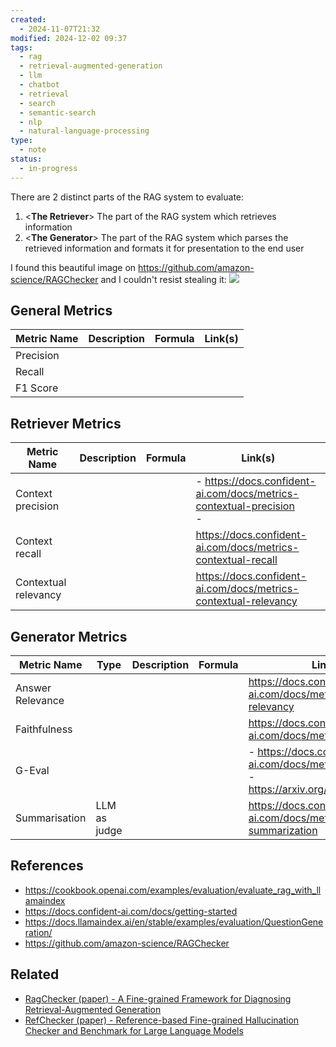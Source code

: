 ```yaml
---
created:
  - 2024-11-07T21:32
modified: 2024-12-02 09:37
tags:
  - rag
  - retrieval-augmented-generation
  - llm
  - chatbot
  - retrieval
  - search
  - semantic-search
  - nlp
  - natural-language-processing
type:
  - note
status:
  - in-progress
---
```

There are 2 distinct parts of the RAG system to evaluate:
1. <**The Retriever**> The part of the RAG system which retrieves information
2. <**The Generator**> The part of the RAG system which parses the retrieved information and formats it for presentation to the end user

I found this beautiful image on https://github.com/amazon-science/RAGChecker and I couldn't resist stealing it:
![](../7%20-%20assets/RAG%20Pipeline%20Evaluation/amazon_ragchecker_metrics.png)

## General Metrics

| Metric Name | Description | Formula | Link(s) |
| ----------- | ----------- | ------- | ------- |
| Precision   |             |         |         |
| Recall      |             |         |         |
| F1 Score    |             |         |         |

## Retriever Metrics 

| Metric Name          | Description | Formula | Link(s)                                                                 |
| -------------------- | ----------- | ------- | ----------------------------------------------------------------------- |
| Context precision    |             |         | - https://docs.confident-ai.com/docs/metrics-contextual-precision<br>-  |
| Context recall       |             |         | https://docs.confident-ai.com/docs/metrics-contextual-recall            |
| Contextual relevancy |             |         | https://docs.confident-ai.com/docs/metrics-contextual-relevancy         |

## Generator Metrics 
| Metric Name      | Type         | Description | Formula | Link(s)                                                                                      |
| ---------------- | ------------ | ----------- | ------- | -------------------------------------------------------------------------------------------- |
| Answer Relevance |              |             |         | https://docs.confident-ai.com/docs/metrics-answer-relevancy                                  |
| Faithfulness     |              |             |         | https://docs.confident-ai.com/docs/metrics-faithfulness                                      |
| G-Eval           |              |             |         | - https://docs.confident-ai.com/docs/metrics-llm-evals<br>- https://arxiv.org/abs/2303.16634 |
| Summarisation    | LLM as judge |             |         | https://docs.confident-ai.com/docs/metrics-summarization                                     |

## References
* https://cookbook.openai.com/examples/evaluation/evaluate_rag_with_llamaindex
* https://docs.confident-ai.com/docs/getting-started
* https://docs.llamaindex.ai/en/stable/examples/evaluation/QuestionGeneration/
* https://github.com/amazon-science/RAGChecker
## Related
* [RagChecker (paper) - A Fine-grained Framework for Diagnosing Retrieval-Augmented Generation](RagChecker%20(paper)%20-%20A%20Fine-grained%20Framework%20for%20Diagnosing%20Retrieval-Augmented%20Generation.md)
* [RefChecker (paper) - Reference-based Fine-grained Hallucination Checker and Benchmark for Large Language Models](RefChecker%20(paper)%20-%20Reference-based%20Fine-grained%20Hallucination%20Checker%20and%20Benchmark%20for%20Large%20Language%20Models.md)